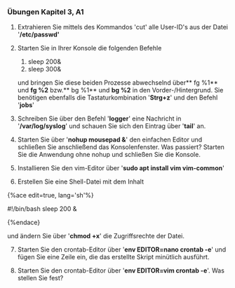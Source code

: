 ### Übungen Kapitel 3, A1

1. Extrahieren Sie mittels des Kommandos 'cut' alle User-ID's aus der Datei '**/etc/passwd'**

2. Starten Sie in Ihrer Konsole die folgenden Befehle
   1. sleep 200&
   2. sleep 300&

   und bringen Sie diese beiden Prozesse abwechselnd über** fg %1** und **fg %2** bzw.** bg %1** und **bg %2** in den Vorder-/Hintergrund. Sie benötigen ebenfalls die Tastaturkombination '**Strg+z**' und den Befehl '**jobs**'
   
3. Schreiben Sie über den Befehl '**logger**' eine Nachricht in '**/var/log/syslog**' und schauen Sie sich den Eintrag über '**tail**' an.

4. Starten Sie über '**nohup mousepad &**' den einfachen Editor und schließen Sie anschließend das Konsolenfenster. Was passiert? Starten Sie die Anwendung ohne nohup und schließen Sie die Konsole.

5. Installieren Sie den vim-Editor über '**sudo apt install vim vim-common**'

6. Erstellen Sie eine Shell-Datei mit dem Inhalt

{%ace edit=true, lang='sh'%}

#!/bin/bash
sleep 200 &

{%endace}

und ändern Sie über '**chmod +x**' die Zugriffsrechte der Datei.

7. Starten Sie den crontab-Editor über '**env EDITOR=nano crontab -e**' und fügen Sie eine Zeile ein, die das erstellte Skript minütlich ausführt.

8. Starten Sie den crontab-Editor über '**env EDITOR=vim crontab -e**'. Was stellen Sie fest?

